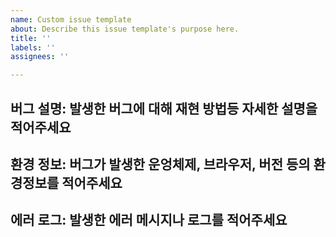 ```yaml
---
name: Custom issue template
about: Describe this issue template's purpose here.
title: ''
labels: ''
assignees: ''

---
```


## 버그 설명: 발생한 버그에 대해 재현 방법등 자세한 설명을 적어주세요
>  

## 환경 정보: 버그가 발생한 운엉체제, 브라우저, 버전 등의 환경정보를 적어주세요
>  

## 에러 로그: 발생한 에러 메시지나 로그를 적어주세요
>
